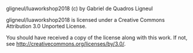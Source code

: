 gligneul/luaworkshop2018 (c) by Gabriel de Quadros Ligneul

gligneul/luaworkshop2018 is licensed under a
Creative Commons Attribution 3.0 Unported License.

You should have received a copy of the license along with this
work.  If not, see <http://creativecommons.org/licenses/by/3.0/>.
